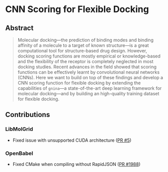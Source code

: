 # CNN Scoring for Flexible Docking

## Abstract

> Molecular docking—the prediction of binding modes and binding affinity of a molecule to a target of known structure—is a great computational tool for structure-based drug design. However, docking scoring functions are mostly empirical or knowledge-based and the flexibility of the receptor is completely neglected in most docking studies. Recent advances in the field showed that scoring functions can be effectively learnt by convolutional neural networks (CNNs). Here we want to build on top of these findings and develop a CNN scoring function for flexible docking by extending the capabilities of `gnina`—a state-of-the-art deep learning framework for molecular docking—and by building an high-quality training dataset for flexible docking.

## Contributions

### LibMolGrid

* Fixed issue with unsupported CUDA architecture ([PR #5](https://github.com/gnina/libmolgrid/pull/5))

### OpenBabel

* Fixed CMake when compiling without RapidJSON ([PR #1988](https://github.com/openbabel/openbabel/pull/1988))